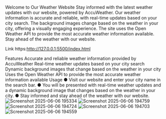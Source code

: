 Welcome to Our Weather Website
Stay informed with the latest weather updates with our website, powered by AccuWeather. Our weather information is accurate and reliable, with real-time updates based on your city search. The background images change based on the weather in your city, offering a visually engaging experience. The site uses the Open Weather API to provide the most accurate weather information available. Stay ahead of the weather with our website.

Link
https:http://127.0.0.1:5500/index.html

Features
Accurate and reliable weather information provided by AccuWeather
Real-time weather updates based on your city search
Dynamic background images that change based on the weather in your city
Uses the Open Weather API to provide the most accurate weather information available
Usage
● Visit our website and enter your city name in the search bar.
● You will be presented with real-time weather updates and a dynamic background image that changes based on the weather in your city.
● Stay informed and stay ahead of the weather with our website.
![Screenshot 2025-06-06 195334](https://github.com/user-attachments/assets/6cd250ad-aaaf-4c65-b281-447e00a5f49c)
![Screenshot 2025-06-06 194759](https://github.com/user-attachments/assets/508c37bd-43ef-458b-819a-eed9ef1d9bc9)
![Screenshot 2025-06-06 194724](https://github.com/user-attachments/assets/6507c8c8-4cc4-42d2-8162-cabbdde7d92f)
![Screenshot 2025-06-06 194703](https://github.com/user-attachments/assets/6b0a698d-7003-41a7-a3df-ce58ed2cf7fa)
![Screenshot 2025-06-06 194559](https://github.com/user-attachments/assets/ef2953e5-6aa2-4dcb-bcdc-93711a0bfcfe)
